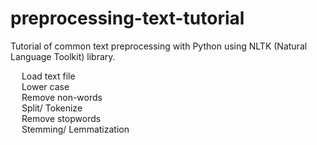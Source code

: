 # preprocessing-text-tutorial

Tutorial of common text preprocessing with Python using NLTK (Natural Language Toolkit) library. 

  &emsp; Load text file <br>
  &emsp; Lower case<br>
  &emsp; Remove non-words<br>
  &emsp; Split/ Tokenize<br>
  &emsp; Remove stopwords<br>
  &emsp; Stemming/ Lemmatization
